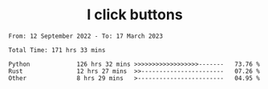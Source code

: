 <h1 align="center">
I click buttons
</h1>

<!--START_SECTION:waka-->

```text
From: 12 September 2022 - To: 17 March 2023

Total Time: 171 hrs 33 mins

Python             126 hrs 32 mins >>>>>>>>>>>>>>>>>>-------   73.76 %
Rust               12 hrs 27 mins  >>-----------------------   07.26 %
Other              8 hrs 29 mins   >------------------------   04.95 %
```

<!--END_SECTION:waka-->

